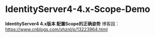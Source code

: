 # IdentityServer4-4.x-Scope-Demo

**IdentityServer4 4.x版本 配置Scope的正确姿势**
博客园：https://www.cnblogs.com/xhznl/p/13223964.html
